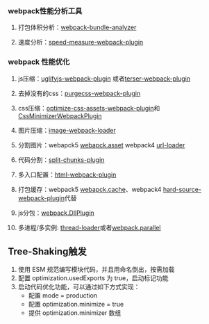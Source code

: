 ### webpack性能分析工具

1. 打包体积分析：[webpack-bundle-analyzer](https://github.com/webpack-contrib/webpack-bundle-analyzer '点击跳转')

2. 速度分析：[speed-measure-webpack-plugin](https://github.com/stephencookdev/speed-measure-webpack-plugin '点击跳转')

### webpack 性能优化

1. js压缩：[uglifyjs-webpack-plugin](https://www.npmjs.com/package/uglifyjs-webpack-plugin '点击跳转')
或者[terser-webpack-plugin](https://www.npmjs.com/package/terser-webpack-plugin '点击跳转')

2. 去掉没有的css：[purgecss-webpack-plugin](https://www.npmjs.com/package/purgecss-webpack-plugin '点击跳转')

3. css压缩：[optimize-css-assets-webpack-plugin](https://www.npmjs.com/package/optimize-css-assets-webpack-plugin '点击跳转')和[CssMinimizerWebpackPlugin](https://www.webpackjs.com/plugins/css-minimizer-webpack-plugin/#root '点击跳转')


4. 图片压缩：[image-webpack-loader](https://github.com/tcoopman/image-webpack-loader#readme '点击跳转')

5. 分割图片：webapck5 [webapck.asset](https://webpack.docschina.org/guides/asset-modules/#root '点击跳转') webpack4 [url-loader](https://www.npmjs.com/package/url-loader '点击跳转')

6. 代码分割：[split-chunks-plugin](https://www.webpackjs.com/plugins/split-chunks-plugin#root '点击跳转')

7. 多入口配置：[html-webpack-plugin](https://www.npmjs.com/package/html-webpack-plugin '点击跳转')

8. 打包缓存：webpack5 [webapck.cache](https://www.webpackjs.com/configuration/cache/#cacheallowcollectingmemory '点击跳转')、webpack4 [hard-source-webpack-plugin](https://www.npmjs.com/package/hard-source-webpack-plugin?activeTab=readme "点击跳转")代替

9. js分包：[webpack.DllPlugin](https://www.webpackjs.com/plugins/dll-plugin#dllplugin '点击跳转')

10. 多进程/多实例: [thread-loader](https://www.npmjs.com/package/thread-loader?activeTab=readme '点击跳转')或者[webpack.parallel](https://cli.vuejs.org/zh/config/#parallel '点击跳转')


## Tree-Shaking触发

1. 使用 ESM 规范编写模块代码，并且用命名倒出，按需加载
2. 配置 optimization.usedExports 为 true，启动标记功能
3. 启动代码优化功能，可以通过如下方式实现：
    - 配置 mode = production
    - 配置 optimization.minimize = true
    - 提供 optimization.minimizer 数组